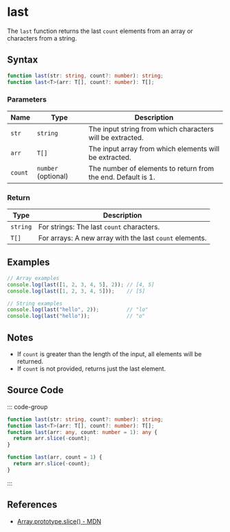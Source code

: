 # last

The `last` function returns the last `count` elements from an array or characters from a string.

## Syntax

```typescript
function last(str: string, count?: number): string;
function last<T>(arr: T[], count?: number): T[];
```

### Parameters

| Name    | Type                  | Description                                                      |
|---------|----------------------|------------------------------------------------------------------|
| `str`   | `string`            | The input string from which characters will be extracted.         |
| `arr`   | `T[]`               | The input array from which elements will be extracted.            |
| `count` | `number` (optional) | The number of elements to return from the end. Default is 1.      |

### Return

| Type     | Description                                                      |
|----------|------------------------------------------------------------------|
| `string` | For strings: The last `count` characters.                         |
| `T[]`    | For arrays: A new array with the last `count` elements.          |

## Examples

```typescript
// Array examples
console.log(last([1, 2, 3, 4, 5], 2)); // [4, 5]
console.log(last([1, 2, 3, 4, 5]));    // [5]

// String examples
console.log(last("hello", 2));         // "lo"
console.log(last("hello"));            // "o"
```

## Notes

- If `count` is greater than the length of the input, all elements will be returned.
- If `count` is not provided, returns just the last element.

## Source Code

::: code-group
```typescript
function last(str: string, count?: number): string;
function last<T>(arr: T[], count?: number): T[];
function last(arr: any, count: number = 1): any {
  return arr.slice(-count);
}
```

```javascript
function last(arr, count = 1) {
  return arr.slice(-count);
}
```
:::

## References

- [Array.prototype.slice() - MDN](https://developer.mozilla.org/en-US/docs/Web/JavaScript/Reference/Global_Objects/Array/slice)